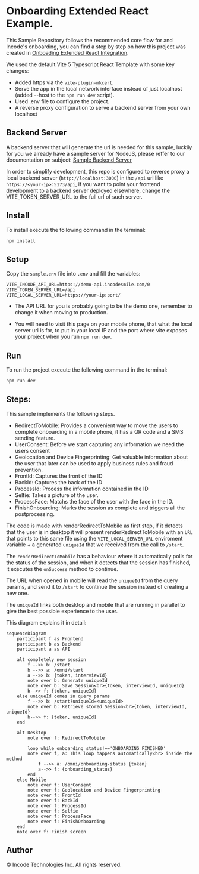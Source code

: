 # Onboarding Extended React Example.

This Sample Repository follows the recommended core flow for and Incode's onboarding, you can find a step by step on how this project was created in [Onboading Extended React Integration](https://developer.incode.com/docs/onboarding-extended-react).

We used the default Vite 5 Typescript React Template with some key changes:
* Added https via the `vite-plugin-mkcert`.
* Serve the app in the local network interface instead of just localhost (added --host to the `npm run dev` script).
* Used .env file to configure the project.
* A reverse proxy configuration to serve a backend server from your own localhost

## Backend Server
A backend server that will generate the url is needed for this sample,
luckily for you we already have a sample server for NodeJS, please reffer
to our documentation on subject: [Sample Backend Server](https://developer.incode.com/docs/code-samples-for-web-integrations#backend-sample-server)

In order to simplify development, this repo is configured to reverse
proxy a local backend server (`http://localhost:3000`) in the `/api`
url like `https://<your-ip>:5173/api`, if you want to point your
frontend development to a backend server deployed elsewhere, change
the VITE_TOKEN_SERVER_URL to the full url of such server.

## Install
To install execute the following command in the terminal:
```bash
npm install
```

## Setup
Copy the `sample.env` file into `.env` and fill the variables:

```env
VITE_INCODE_API_URL=https://demo-api.incodesmile.com/0
VITE_TOKEN_SERVER_URL=/api
VITE_LOCAL_SERVER_URL=https://your-ip:port/
```

* The API URL for you is probably going to be the demo one, remember to change it when moving to production.

* You will need to visit this page on your mobile phone, that what the local server url is for, to put in your local IP and the port where vite exposes your project when you run `npm run dev`.

## Run
To run the project execute the following command in the terminal:
```bash
npm run dev
```

## Steps:
This sample implements the following steps.
* RedirectToMobile: Provides a convenient way to move the users to complete onboarding in a mobile phone, it has a QR code and a SMS sending feature.
* UserConsent: Before we start capturing any information we need the users consent
* Geolocation and Device Fingerprinting: Get valuable information about the user that later can be used to apply business rules and fraud prevention.
* FrontId: Captures the front of the ID 
* BackId: Captures the back of the ID 
* ProcessId: Process the information contained in the ID
* Selfie: Takes a picture of the user.
* ProcessFace: Matchs the face of the user with the face in the ID.
* FinishOnboarding: Marks the session as complete and triggers all the postprocessing.

The code is made with renderRedirectToMobile as first step, if it detects that the user is in desktop it will
present renderRedirectToMobile with an `URL` that points to this same file using the `VITE_LOCAL_SERVER_URL`
enviroment variable + a generated `uniqueId` that we received from the call to `/start`.

The `renderRedirectToMobile` has a behaviour where it automatically polls for the status of the session, and
when it detects that the session has finished, it executes the `onSuccess` method to continue.

The URL when opened in mobile will read the `uniqueId` from the query params, and send it to `/start` to continue
the session instead of creating a new one.

The `uniqueId` links both desktop and mobile that are running in parallel to give the best possible experience to
the user.

This diagram explains it in detail:

```mermaid
sequenceDiagram
    participant f as Frontend
    participant b as Backend
    participant a as API
    
    alt completely new session
        f -->> b: /start
        b -->> a: /omni/start
        a -->> b: {token, interviewId}
        note over b: Generate uniqueId
        note over b: Save Session<br>{token, interviewId, uniqueId}
        b-->> f: {token, uniqueId}
    else uniqueId comes in query params
        f -->> b: /start?uniqueId=<uniqueId>
        note over b: Retrieve stored Session<br>{token, interviewId, uniqueId}
        b-->> f: {token, uniqueId}
    end

    alt Desktop
        note over f: RedirectToMobile
        
        loop while onboarding_status!=='ONBOARDING_FINISHED'
        note over f, a: This loop happens automatically<br> inside the method
            f -->> a: /omni/onboarding-status {token}
            a-->> f: {onboarding_status}
        end
    else Mobile
        note over f: UserConsent
        note over f: Geolocation and Device Fingerprinting
        note over f: FrontId
        note over f: BackId
        note over f: ProcessId
        note over f: Selfie
        note over f: ProcessFace
        note over f: FinishOnboarding
    end
    note over f: Finish screen
```

## Author

© Incode Technologies Inc. All rights reserved.